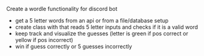 Create a wordle functionality for discord bot
- get a 5 letter words from an api or from a file/database setup
- create class with that reads 5 letter inputs and checks if it is a valid word
- keep track and visualize the guesses (letter is green if pos correct or yellow if pos incorrect)
- win if guess correctly or 5 guesses incorrectly